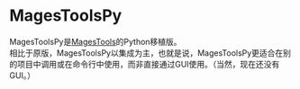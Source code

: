 # MagesToolsPy
MagesToolsPy是[MagesTools](https://github.com/fengberd/MagesTools)的Python移植版。  
相比于原版，MagesToolsPy以集成为主，也就是说，MagesToolsPy更适合在别的项目中调用或在命令行中使用，而非直接通过GUI使用。（当然，现在还没有GUI。）  
